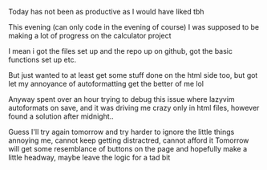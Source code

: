 Today has not been as productive as I would have liked tbh

This evening (can only code in the evening of course) I was supposed to be making a lot of progress on the calculator project

I mean i got the files set up and the repo up on github, got the basic functions set up etc.

But just wanted to at least get some stuff done on the html side too, but got let my annoyance of autoformatting get the better of me lol

Anyway spent over an hour trying to debug this issue where lazyvim autoformats on save, and it was driving me crazy only in html files, however found a solution after midnight..

Guess I'll try again tomorrow and try harder to ignore the little things annoying me, cannot keep getting distractred, cannot afford it 
Tomorrow will get some resemblance of buttons on the page and hopefully make a little headway, maybe leave the logic for a tad bit

